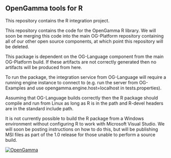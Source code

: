 OpenGamma tools for R
---------------------
This repository contains the R integration project.

This repository contains the code for the OpenGamma R library. We will soon be
merging this code into the main OG-Platform repository containing all of our
other open source components, at which point this repository will be deleted.

This package is dependent on the OG-Language component from the main
OG-Platform build. If these artifacts are not correctly generated then no
artifacts will be produced from here.

To run the package, the integration service from OG-Language will require a
running engine instance to connect to (e.g. run the server from OG-Examples
and use opengamma.engine.host=localhost in tests.properties).

Assuming that OG-Language builds correctly then the R package should compile
and run from Linux as long as R is in the path and R-devel headers are in the
standard include path.

It is not currently possible to build the R package from a Windows environment
without configuring R to work with Microsoft Visual Studio. We will soon be
posting instructions on how to do this, but will be publishing MSI files as
part of the 1.0 release for those unable to perform a source build.


[![OpenGamma](http://developers.opengamma.com/res/display/default/chrome/masthead_logo.png "OpenGamma")](http://developers.opengamma.com)

